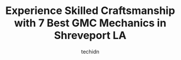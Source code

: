 ---
layout: ampstory
image: https://images.unsplash.com/photo-1629240543128-7af4196c0bd0?ixlib=rb-4.0.3&ixid=MnwxMjA3fDB8MHxwaG90by1wYWdlfHx8fGVufDB8fHx8&auto=format&fit=crop&w=640&h=853&q=80
author: techidn
featured: false
description: Discover the 7 best GMC Mechanic in Shreveport LA, USA and ensure your vehicle receives the highest quality of care. These trusted professionals are known for their skill, knowledge, and ded
title: Experience Skilled Craftsmanship with 7 Best GMC Mechanics in Shreveport LA
cover:
   title: Experience Skilled Craftsmanship with 7 Best GMC Mechanics in Shreveport LA
   subtitle: Rickpate
   background: https://images.unsplash.com/photo-1629240543128-7af4196c0bd0?ixlib=rb-4.0.3&ixid=MnwxMjA3fDB8MHxwaG90by1wYWdlfHx8fGVufDB8fHx8&auto=format&fit=crop&w=640&h=853&q=80

pages: 
 - layout: thirds
   top: <h1>#1 Firestone Complete Auto Care</h1>
   bottom: "<p>They were fantastic! The Technician was very knowledgeable and explained exactly what he found wrong with my vehicle. The front desk handled everything professionally and</p>"
   background: https://www.knot35.com/toplist/wp-content/uploads/2023/06/best-gmc-mechanic-1-in-shreveport-la-1685831455.jpeg
   backgroundblur: true
 - layout: thirds
   top: <h1>#2 Morgan Buick GMC Bossier City, INC.</h1>
   bottom: "<p>2295 Autoplex Dr, Bossier City, LA 71111, United States</p>"
   background: https://www.knot35.com/toplist/wp-content/uploads/2023/06/best-gmc-mechanic-2-in-shreveport-la-1685831456.jpeg
   cta:
      link: https://www.knot35.com/toplist/experience-skilled-craftsmanship-with-7-best-gmc-mechanics-in-shreveport-la/
      text: Experience Skilled Craftsmanship with 7 Best GMC Mechanics in Shreveport LA
 - layout: thirds
   top: <h1>#3 Broadmoor Garage</h1>
   bottom: "<p>505 E Kings Hwy, Shreveport, LA 71105, United States</p>"
   background: https://www.knot35.com/toplist/wp-content/uploads/2023/06/best-gmc-mechanic-3-in-shreveport-la-1685831456.jpeg
   cta:
      link: https://www.knot35.com/toplist/experience-skilled-craftsmanship-with-7-best-gmc-mechanics-in-shreveport-la/
      text: Experience Skilled Craftsmanship with 7 Best GMC Mechanics in Shreveport LA
 - layout: thirds
   top: <h1>#4 Summer Grove Auto Care, inc.</h1>
   bottom: "<p>9251 Mansfield Rd, Shreveport, LA 71118, United States</p>"
   background: https://images.unsplash.com/photo-1632260260864-caf7fde5ec36?ixlib=rb-4.0.3&ixid=MnwxMjA3fDB8MHxwaG90by1wYWdlfHx8fGVufDB8fHx8&auto=format&fit=crop&w=640&h=853&q=80
   cta:
      link: https://www.knot35.com/toplist/experience-skilled-craftsmanship-with-7-best-gmc-mechanics-in-shreveport-la/
      text: Experience Skilled Craftsmanship with 7 Best GMC Mechanics in Shreveport LA
 - layout: thirds
   top: <h1>#5 Ashleys Automotive, Inc.</h1>
   bottom: "<p>870 W Bert Kouns Industrial Loop, Shreveport, LA 71118, United States</p>"
   background: https://images.unsplash.com/photo-1614648718611-0635f29016cb?ixlib=rb-4.0.3&ixid=MnwxMjA3fDB8MHxwaG90by1wYWdlfHx8fGVufDB8fHx8&auto=format&fit=crop&w=640&h=853&q=80
   cta:
      link: https://www.knot35.com/toplist/experience-skilled-craftsmanship-with-7-best-gmc-mechanics-in-shreveport-la/
      text: Experience Skilled Craftsmanship with 7 Best GMC Mechanics in Shreveport LA
 - layout: thirds
   top: <h1>#6 Southern Automotive Service</h1>
   bottom: "<p>1734 Southern Ave, Shreveport, LA 71101, United States</p>"
   background: https://images.unsplash.com/photo-1527066579998-dbbae57f45ce?ixlib=rb-4.0.3&ixid=MnwxMjA3fDB8MHxwaG90by1wYWdlfHx8fGVufDB8fHx8&auto=format&fit=crop&w=640&h=853&q=80
   cta:
      link: https://www.knot35.com/toplist/experience-skilled-craftsmanship-with-7-best-gmc-mechanics-in-shreveport-la/
      text: Experience Skilled Craftsmanship with 7 Best GMC Mechanics in Shreveport LA
 - layout: thirds
   top: <h1>#7 Shaffer Auto & Diesel Repair</h1>
   bottom: "<p>7292 Greenwood Rd, Shreveport, LA 71119, United States</p>"
   background: https://images.unsplash.com/photo-1489694553447-4c9339da310d?ixlib=rb-4.0.3&ixid=MnwxMjA3fDB8MHxwaG90by1wYWdlfHx8fGVufDB8fHx8&auto=format&fit=crop&w=640&h=853&q=80
   cta:
      link: https://www.knot35.com/toplist/experience-skilled-craftsmanship-with-7-best-gmc-mechanics-in-shreveport-la/
      text: Experience Skilled Craftsmanship with 7 Best GMC Mechanics in Shreveport LA
 - layout: thirds
   middle: Continue reading...
   background: https://images.unsplash.com/photo-1534312527009-56c7016453e6?ixlib=rb-4.0.3&ixid=MnwxMjA3fDB8MHxwaG90by1wYWdlfHx8fGVufDB8fHx8&auto=format&fit=crop&w=640&h=853&q=80
   cta:
      link: https://www.knot35.com/toplist/experience-skilled-craftsmanship-with-7-best-gmc-mechanics-in-shreveport-la/
      text: Experience Skilled Craftsmanship with 7 Best GMC Mechanics in Shreveport LA
      
---